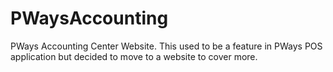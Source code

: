 # PWaysAccounting
PWays Accounting Center Website. This used to be a feature in PWays POS application but decided to move to a website to cover more.
